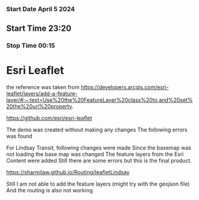 ### Start Date April 5 2024
## Start Time 23:20 
### Stop Time 00:15 

#  Esri Leaflet
the reference was taken from 
https://developers.arcgis.com/esri-leaflet/layers/add-a-feature-layer/#:~:text=Use%20the%20FeatureLayer%20class%20to,and%20set%20the%20url%20property.

https://github.com/esri/esri-leaflet

The demo was created without making any changes
The following errors was found

For Lindsay Transit, following changes were made
Since the basemap was not loading the base map was changed
The feature layers from the Esri Content were added
Still there are some errors but this is the final product.

https://sharmilaw.github.io/Routing/leafletLindsay

Still I am not able to add the feature layers 
(might try with the geojson file) 
And the routing is also not working 
